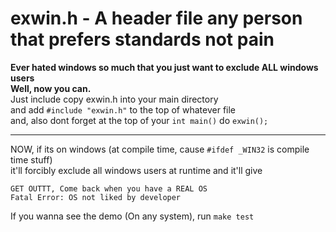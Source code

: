 # exwin.h - A header file any person that prefers standards not pain   
__Ever hated windows so much that you just want to exclude ALL windows users__  
__Well, now you can.__  
Just include copy exwin.h into your main directory  
and add `#include "exwin.h"` to the top of whatever file  
and, also dont forget at the top of your `int main()` do `exwin();`  
__  __  
NOW, if its on windows (at compile time, cause `#ifdef _WIN32` is compile time stuff)   
it'll forcibly exclude all windows users at runtime and it'll give  
```
GET OUTTT, Come back when you have a REAL OS
Fatal Error: OS not liked by developer
```  
If you wanna see the demo (On any system), run `make test`